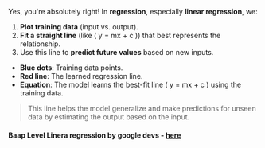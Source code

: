 Yes, you're absolutely right! In **regression**, especially **linear regression**, we:

1. **Plot training data** (input vs. output).
2. **Fit a straight line** (like \( y = mx + c \)) that best represents the relationship.
3. Use this line to **predict future values** based on new inputs.

- **Blue dots**: Training data points.
- **Red line**: The learned regression line.
- **Equation**: The model learns the best-fit line \( y = mx + c \) using the training data.

> This line helps the model generalize and make predictions for unseen data by estimating the output based on the input.

#### Baap Level Linera regression by google devs - [here](https://developers.google.com/machine-learning/crash-course/linear-regression)
